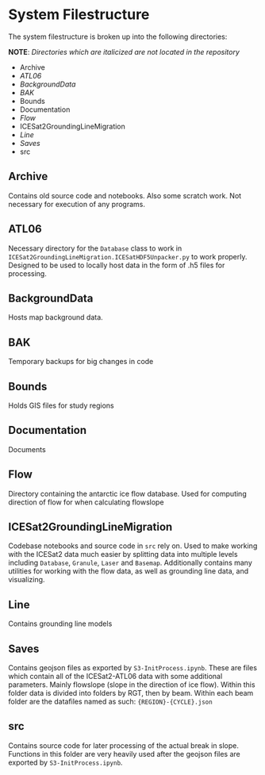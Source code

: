 # System Filestructure

The system filestructure is broken up into the following directories:

**NOTE**: *Directories which are italicized are not located in the repository*

* Archive
* *ATL06*
* *BackgroundData*
* *BAK*
* Bounds
* Documentation
* *Flow*
* ICESat2GroundingLineMigration
* *Line*
* *Saves*
* src

## Archive
Contains old source code and notebooks. Also some scratch work. Not necessary for execution of any programs.

## ATL06
Necessary directory for the `Database` class to work in `ICESat2GroundingLineMigration.ICESatHDF5Unpacker.py` to work properly.
Designed to be used to locally host data in the form of .h5 files for processing.

## BackgroundData
Hosts map background data. 

## BAK
Temporary backups for big changes in code

## Bounds
Holds GIS files for study regions

## Documentation
Documents

## Flow
Directory containing the antarctic ice flow database. Used for computing direction of flow for when calculating flowslope

## ICESat2GroundingLineMigration
Codebase notebooks and source code in `src` rely on. Used to make working with the ICESat2 data much easier by splitting data into multiple levels including `Database`, `Granule`, `Laser` and `Basemap`.
Additionally contains many utilities for working with the flow data, as well as grounding line data, and visualizing.

## Line
Contains grounding line models

## Saves
Contains geojson files as exported by `S3-InitProcess.ipynb`. These are files which contain all of the ICESat2-ATL06 data with some additional parameters. Mainly flowslope (slope in the direction of ice flow).
Within this folder data is divided into folders by RGT, then by beam. Within each beam folder are the datafiles named as such: `{REGION}-{CYCLE}.json`

## src
Contains source code for later processing of the actual break in slope. Functions in this folder are very heavily used after the geojson files are exported by `S3-InitProcess.ipynb`.
